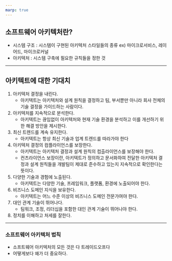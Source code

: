 ```yaml
---
marp: true
---
```

## 소프트웨어 아키텍처란?
* 시스템 구조 : 시스템이 구현된 아키텍처 스타일들의 종류 ex) 마이크로서비스, 레이어드, 마이크로커널
* 아키텍처 : 시스템 구축에 필요한 규칙들을 정한 것

 ---
## 아키텍트에 대한 기대치
1. 아키텍처 결정을 내린다.
    * 아키텍트는 아키텍처와 설계 원칙을 결정하고 팀, 부서뿐만 아니라 회사 전체의 기술 결정을 가이드하는 사람이다.
2. 아키텍처를 지속적으로 분석한다.
    * 아키텍트는 끊임없이 아키텍처와 현재 기술 환경을 분석하고 이를 개선하기 위한 해결 방안을 제시한다.
3. 최신 트렌드를 계속 유지한다.
    * 아키텍트는 항상 최신 기술과 업계 트렌드를 따라가야 한다
4. 아키텍처 결정의 컴플라이언스를 보장한다.
    * 아키텍트는 아키텍처 결정과 설계 원칙의 컴츨라이언스를 보장해야 한다.
    * 컨츠라이언스 보장이란, 아키텍트가 정의하고 문서화하여 전달한 아키텍처 결정과 설계 원칙들을 개발팀이 제대로 준수하고 있는지 지속적으로 확인한다는 뜻이다.
5. 다양한 기술과 경험에 노출된다.
    * 아키텍트는 다양한 기술, 프레임워크, 플랫폼, 환경에 노출되어야 한다.
6. 비즈니스 도메인 지식을 보유한다.
    * 아키텍트는 어느 수준 이상의 비즈니스 도메인 전문가여야 한다.
7. 대인 관계 기술이 뛰어나다.
    * 팀워크, 조정, 리더십을 포함한 대인 관계 기술이 뛰어나야 한다.
8. 정치를 이해하고 처세를 잘한다.
---
### 소프트웨어 아키텍처 법칙
* 소프트웨어 아키텍처의 모든 것은 다 트레이드오프다
* 어떻게보다 왜가 더 중요하다.